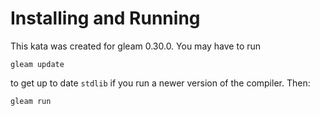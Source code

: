 # Installing and Running

This kata was created for gleam 0.30.0.
You may have to run

```
gleam update
```

to get up to date `stdlib` if you run a newer version of the compiler. Then:

```
gleam run
```
